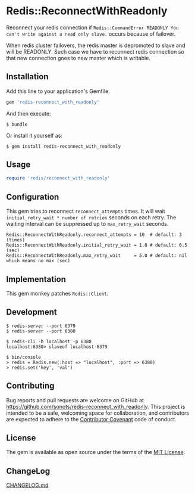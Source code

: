 # Redis::ReconnectWithReadonly

Reconnect your redis connection if `Redis::CommandError READONLY You can't write against a read only slave.` occurs because of failover.

When redis cluster failovers, the redis master is depromoted to slave and will be READONLY. Such case we have to reconnect redis connection so that new connection goes to new master which is writable.

## Installation

Add this line to your application's Gemfile:

```ruby
gem 'redis-reconnect_with_readonly'
```

And then execute:

    $ bundle

Or install it yourself as:

    $ gem install redis-reconnect_with_readonly

## Usage

```ruby
require 'redis/reconnect_with_readonly'
```

## Configuration

This gem tries to reconnect `reconnect_attempts` times.
It will wait `initial_retry_wait * number of retries` seconds on each retry.
The waiting interval can be suppressed up to `max_retry_wait` seconds.

```
Redis::ReconnectWithReadonly.reconnect_attempts = 10  # default: 3 (times)
Redis::ReconnectWithReadonly.initial_retry_wait = 1.0 # default: 0.5 (sec)
Redis::ReconnectWithReadonly.max_retry_wait     = 5.0 # default: nil which means no max (sec)
```

## Implementation

This gem monkey patches `Redis::Client`.

## Development

```
$ redis-server --port 6379
$ redis-server --port 6380
```

```
$ redis-cli -h localhost -p 6380
localhost:6380> slaveof localhost 6379
```

```
$ bin/console
> redis = Redis.new(:host => "localhost", :port => 6380)
> redis.set('key', 'val')
```

## Contributing

Bug reports and pull requests are welcome on GitHub at https://github.com/sonots/redis-reconnect_with_readonly. This project is intended to be a safe, welcoming space for collaboration, and contributors are expected to adhere to the [Contributor Covenant](http://contributor-covenant.org) code of conduct.

## License

The gem is available as open source under the terms of the [MIT License](http://opensource.org/licenses/MIT).

## ChangeLog

[CHANGELOG.md](./CHANGELOG.md)
